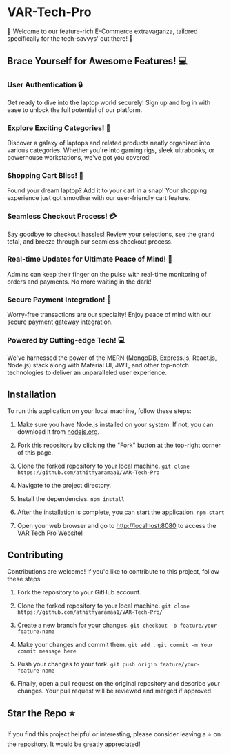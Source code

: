 # VAR-Tech-Pro

🎉 Welcome to our feature-rich E-Commerce extravaganza, tailored specifically for the tech-savvys' out there! 🎉

## Brace Yourself for Awesome Features! 💻

### User Authentication 🔒
Get ready to dive into the laptop world securely! Sign up and log in with ease to unlock the full potential of our platform.

### Explore Exciting Categories! 🌟
Discover a galaxy of laptops and related products neatly organized into various categories. Whether you're into gaming rigs, sleek ultrabooks, or powerhouse workstations, we've got you covered!

### Shopping Cart Bliss! 🛒
Found your dream laptop? Add it to your cart in a snap! Your shopping experience just got smoother with our user-friendly cart feature.

### Seamless Checkout Process! 💳
Say goodbye to checkout hassles! Review your selections, see the grand total, and breeze through our seamless checkout process.

### Real-time Updates for Ultimate Peace of Mind! 🚀
Admins can keep their finger on the pulse with real-time monitoring of orders and payments. No more waiting in the dark!

### Secure Payment Integration! 🔐
Worry-free transactions are our specialty! Enjoy peace of mind with our secure payment gateway integration.

### Powered by Cutting-edge Tech! 💻
We've harnessed the power of the MERN (MongoDB, Express.js, React.js, Node.js) stack along with Material UI, JWT, and other top-notch technologies to deliver an unparalleled user experience.

## Installation

To run this application on your local machine, follow these steps:

1. Make sure you have Node.js installed on your system. If not, you can download it from [nodejs.org](https://nodejs.org/).

2. Fork this repository by clicking the "Fork" button at the top-right corner of this page. 

3. Clone the forked repository to your local machine.
```git clone https://github.com/athithyaramaa1/VAR-Tech-Pro```

4. Navigate to the project directory.

5. Install the dependencies.
```npm install```

6. After the installation is complete, you can start the application.
```npm start```

7. Open your web browser and go to [http://localhost:8080](http://localhost:8080) to access the VAR Tech Pro Website!

## Contributing

Contributions are welcome! If you'd like to contribute to this project, follow these steps:

1. Fork the repository to your GitHub account.

2. Clone the forked repository to your local machine.
```git clone https://github.com/athithyaramaa1/VAR-Tech-Pro/```

3. Create a new branch for your changes.
```git checkout -b feature/your-feature-name```

4. Make your changes and commit them.
```git add .```
```git commit -m Your commit message here```

5. Push your changes to your fork.
```git push origin feature/your-feature-name```

6. Finally, open a pull request on the original repository and describe your changes. Your pull request will be reviewed and merged if approved.

## Star the Repo ⭐️

If you find this project helpful or interesting, please consider leaving a ⭐️ on the repository. It would be greatly appreciated!
